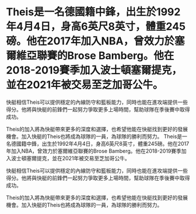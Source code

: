 # Theis是一名德國籍中鋒，出生於1992年4月4日，身高6英尺8英寸，體重245磅。他在2017年加入NBA，曾效力於塞爾維亞聯賽的Brose Bamberg。他在2018-2019賽季加入波士頓塞爾提克，並在2021年被交易至芝加哥公牛。

快艇相信Theis可以提供穩定的內線防守和籃板能力，同時也能在進攻端提供一些得分。他將與快艇的前鋒們一起努力爭取更多上場時間，幫助球隊在季後賽中取得成功。

Theis的加入將為快艇帶來更多的深度和選擇，也希望他能在快艇找到更好的發展機會。加入快艇的Theis也將成為球隊的一員，為球隊的勝利而努力。 
 Theis是一名德國籍中鋒，出生於1992年4月4日，身高6英尺8英寸，體重245磅。他在2017年加入NBA，曾效力於塞爾維亞聯賽的Brose Bamberg。他在2018-2019賽季加入波士頓塞爾提克，並在2021年被交易至芝加哥公牛。

快艇相信Theis可以提供穩定的內線防守和籃板能力，同時也能在進攻端提供一些得分。他將與快艇的前鋒們一起努力爭取更多上場時間，幫助球隊在季後賽中取得成功。

Theis的加入將為快艇帶來更多的深度和選擇，也希望他能在快艇找到更好的發展機會。加入快艇的Theis也將成為球隊的一員，為球隊的勝利而努力。